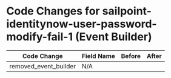 # Code Changes for sailpoint-identitynow-user-password-modify-fail-1 (Event Builder)

| Code Change | Field Name | Before | After |
|-------------|------------|--------|-------|
| removed_event_builder | N/A |  |  |